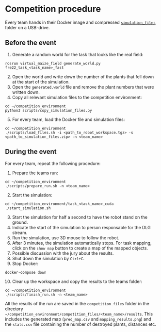 # Competition procedure
Every team hands in their Docker image and compressed [`simulation_files`](../simulation_files/) folder on a USB-drive. 

## Before the event
1. Generate a random world for the task that looks like the real field:
```
rosrun virtual_maize_field generate_world.py fre22_task_<task_name>_fast
```
2. Open the world and write down the number of the plants that fell down at the start of the simulation.
3. Open the `generated.world` file and remove the plant numbers that were written down.
4. Copy all relevant simulation files to the competition environment:
```
cd ~/competition_environment
python3 scripts/copy_simulation_files.py
```
5. For every team, load the Docker file and simulation files:
```
cd ~/competition_environment
./scripts/load_files.sh -i <path_to_robot_workspace.tgz> -s <path_to_simulation_files.zip> -n <team_name>
```

## During the event
For every team, repeat the following procedure:
1. Prepare the teams run:
```
cd ~/competition_environment
./scripts/prepare_run.sh -n <team_name>
```
2. Start the simulation:
```
cd ~/competition_environment/task_<task_name>_cuda
./start_simulation.sh
```
3. Start the simulation for half a second to have the robot stand on the ground.
4. Indicate the start of the simulation to person responsable for the DLG stream.
5. Run the simulation, use 3D mouse to follow the robot.
6. After 3 minutes, the simulation automatically stops. For task mapping, click on the `show map` button to create a map of the mapped objects.
7. Possible discussion with the jury about the results.
8. Shut down the simulation by `Ctrl+C`.
9. Stop Docker:
```
docker-compose down
```
10. Clear up the workspace and copy the results to the teams folder:
```
cd ~/competition_environment
./scripts/finish_run.sh -n <team_name>
```

All the results of the run are saved in the `competition_files` folder in the directory `~/competition_environment/competition_files/<team_name>/results`. This includes the generated map (`pred_map.csv` and `mapping_results.png`) and the `stats.csv` file containing the number of destroyed plants, distances etc. 
